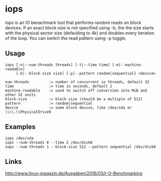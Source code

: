 iops
=====
iops is an IO benachmark tool that performs random reads on block devices.
If an exact block size is not specified using -b, the the size starts with
the physical sector size (defaulting to 4k) and doubles every iteration of
the loop. You can switch the read pattern using -p toggle.

Usage
-----
```
iops [-n|--num-threads threads] [-t|--time time] [-m|--machine-readable]
     [-b|--block-size size] [-p|--pattern random|sequential] <device>

num-threads         := number of concurrent io threads, default 32
time                := time in seconds, default 2
machine-readable    := used to switch off conversion into MiB and other SI units
block-size          := block size (should be a multiple of 512)
pattern             := random|sequential
device              := some block device, like /dev/sda or \\\\.\\PhysicalDrive0
```

Examples
--------
```
iops /dev/sda
iops --num-threads 8 --time 2 /dev/disk0
iops --num-threads 1 --block-size 512 --pattern sequential /dev/disk0
```

Links
-----
http://www.linux-magazin.de/Ausgaben/2016/03/I-O-Benchmarking

